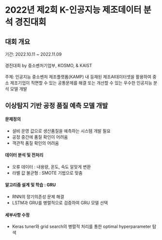 # 2022년 제2회 K-인공지능 제조데이터 분석 경진대회
## 대회 개요
기간: 2022.10.11 ~ 2022.11.09
<br>
<br>
경진대회 by 중소벤처기업부, KOSMO, & KAIST
<br>
<br>
주제: 인공지능 중소벤처 제조플랫폼(KAMP) 내 등재된 제조AI데이터셋을 활용하여 중소 제조기업이 직면할 수 있는 공통문제를 해결 또는 개선할 수 있는 우수한 인공지능 분석 모델 개발
## 이상탐지 기반 공정 품질 예측 모델 개발
#### 문제정의
- 설비 운영 값으로 생산품질을 예측하는 시스템 개발 필요
- 공정 중간에 품질 확인이 어려움
- 객관적 품질 확인의 어려움
#### 데이터 분석 및 전처리
- 오류 데이터 : 내용량, 온도, 속도 알맞게 변환
- 라벨 값 불균형 : SMOTE 기법으로 맞춤
#### 알고리즘 설계 및 학습 : GRU
- RNN의 장기의존성 문제 해결
- LSTM과 GRU를 병렬적으로 검증하여 GRU 모델 선택
#### 세부사항 수정
- Keras tuner와 grid search의 병렬적 처리를 통한 optimal hyperparameter 탐색